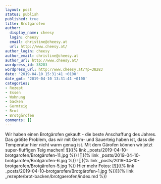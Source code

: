 ```yaml
---
layout: post
status: publish
published: true
title: Brotgärofen
author:
  display_name: cheesy
  login: cheesy
  email: christine@cheesy.at
  url: http://www.cheesy.at/
author_login: cheesy
author_email: christine@cheesy.at
author_url: http://www.cheesy.at/
wordpress_id: 38283
wordpress_url: http://www.cheesy.at/?p=38283
date: '2019-04-10 15:31:41 +0100'
date_gmt: '2019-04-10 13:31:41 +0100'
categories:
- Rezept
- Essen
- Wohnung
- backen
- Germteig
- Brot
- Brotgärofen
comments: []
---
```

Wir haben einen Brotgärofen gekauft - die beste Anschaffung des Jahres. Das größte Problem, das wir mit Germ- und Sauerteig haben ist, dass die Temperatur hier nicht warm genug ist. Mit dem Gärofen können wir jetzt super-fluffigen Teig machen!
![]({% link _posts/2019-04-10-brotgarofen/Brotgärofen-11.jpg %})
![]({% link _posts/2019-04-10-brotgarofen/Brotgärofen-6.jpg %})
![]({% link _posts/2019-04-10-brotgarofen/Brotgärofen-5.jpg %})
Hier mehr Fotos:
[![]({% link _posts/2019-04-10-brotgarofen/Brotgärofen-1.jpg %})]({% link _rezepte/brot-backen/brotgaerofen/index.md %})
